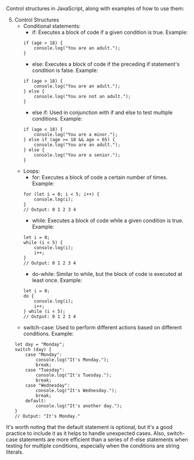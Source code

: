 <div class="markdown prose w-full break-words dark:prose-invert light"><p>Control structures in JavaScript, along with examples of how to use them:</p><ol start="5"><li>Control Structures<ul><li>Conditional statements:<ul><li>if: Executes a block of code if a given condition is true. Example:</li></ul><pre><div class="bg-black mb-4 rounded-md"><div class="p-4 overflow-y-auto"><code class="!whitespace-pre-wrap hljs language-javascript"><span class="hljs-keyword">if</span> (age &gt; <span class="hljs-number">18</span>) {
    <span class="hljs-variable language_">console</span>.<span class="hljs-title function_">log</span>(<span class="hljs-string">"You are an adult."</span>);
}
</code></div></div></pre><ul><li>else: Executes a block of code if the preceding if statement's condition is false. Example:</li></ul><pre><div class="bg-black mb-4 rounded-md"><div class="p-4 overflow-y-auto"><code class="!whitespace-pre-wrap hljs language-javascript"><span class="hljs-keyword">if</span> (age &gt; <span class="hljs-number">18</span>) {
    <span class="hljs-variable language_">console</span>.<span class="hljs-title function_">log</span>(<span class="hljs-string">"You are an adult."</span>);
} <span class="hljs-keyword">else</span> {
    <span class="hljs-variable language_">console</span>.<span class="hljs-title function_">log</span>(<span class="hljs-string">"You are not an adult."</span>);
}
</code></div></div></pre><ul><li>else if: Used in conjunction with if and else to test multiple conditions. Example:</li></ul><pre><div class="bg-black mb-4 rounded-md"><div class="p-4 overflow-y-auto"><code class="!whitespace-pre-wrap hljs language-javascript"><span class="hljs-keyword">if</span> (age &lt; <span class="hljs-number">18</span>) {
    <span class="hljs-variable language_">console</span>.<span class="hljs-title function_">log</span>(<span class="hljs-string">"You are a minor."</span>);
} <span class="hljs-keyword">else</span> <span class="hljs-keyword">if</span> (age &gt;= <span class="hljs-number">18</span> &amp;&amp; age &lt; <span class="hljs-number">65</span>) {
    <span class="hljs-variable language_">console</span>.<span class="hljs-title function_">log</span>(<span class="hljs-string">"You are an adult."</span>);
} <span class="hljs-keyword">else</span> {
    <span class="hljs-variable language_">console</span>.<span class="hljs-title function_">log</span>(<span class="hljs-string">"You are a senior."</span>);
}
</code></div></div></pre></li><li>Loops:<ul><li>for: Executes a block of code a certain number of times. Example:</li></ul><pre><div class="bg-black mb-4 rounded-md"><div class="p-4 overflow-y-auto"><code class="!whitespace-pre-wrap hljs language-css">for (let <span class="hljs-selector-tag">i</span> = <span class="hljs-number">0</span>; <span class="hljs-selector-tag">i</span> &lt; <span class="hljs-number">5</span>; <span class="hljs-selector-tag">i</span>++) {
    console<span class="hljs-selector-class">.log</span>(<span class="hljs-selector-tag">i</span>);
}
// Output: <span class="hljs-number">0</span> <span class="hljs-number">1</span> <span class="hljs-number">2</span> <span class="hljs-number">3</span> <span class="hljs-number">4</span>
</code></div></div></pre><ul><li>while: Executes a block of code while a given condition is true. Example:</li></ul><pre><div class="bg-black mb-4 rounded-md"><div class="p-4 overflow-y-auto"><code class="!whitespace-pre-wrap hljs language-javascript"><span class="hljs-keyword">let</span> i = <span class="hljs-number">0</span>;
<span class="hljs-keyword">while</span> (i &lt; <span class="hljs-number">5</span>) {
    <span class="hljs-variable language_">console</span>.<span class="hljs-title function_">log</span>(i);
    i++;
}
<span class="hljs-comment">// Output: 0 1 2 3 4</span>
</code></div></div></pre><ul><li>do-while: Similar to while, but the block of code is executed at least once. Example:</li></ul><pre><div class="bg-black mb-4 rounded-md"><div class="p-4 overflow-y-auto"><code class="!whitespace-pre-wrap hljs language-javascript"><span class="hljs-keyword">let</span> i = <span class="hljs-number">0</span>;
<span class="hljs-keyword">do</span> {
    <span class="hljs-variable language_">console</span>.<span class="hljs-title function_">log</span>(i);
    i++;
} <span class="hljs-keyword">while</span> (i &lt; <span class="hljs-number">5</span>);
<span class="hljs-comment">// Output: 0 1 2 3 4</span>
</code></div></div></pre></li><li>switch-case: Used to perform different actions based on different conditions. Example:</li></ul><pre><div class="bg-black mb-4 rounded-md"><div class="p-4 overflow-y-auto"><code class="!whitespace-pre-wrap hljs language-javascript"><span class="hljs-keyword">let</span> day = <span class="hljs-string">"Monday"</span>;
<span class="hljs-keyword">switch</span> (day) {
    <span class="hljs-keyword">case</span> <span class="hljs-string">"Monday"</span>:
        <span class="hljs-variable language_">console</span>.<span class="hljs-title function_">log</span>(<span class="hljs-string">"It's Monday."</span>);
        <span class="hljs-keyword">break</span>;
    <span class="hljs-keyword">case</span> <span class="hljs-string">"Tuesday"</span>:
        <span class="hljs-variable language_">console</span>.<span class="hljs-title function_">log</span>(<span class="hljs-string">"It's Tuesday."</span>);
        <span class="hljs-keyword">break</span>;
    <span class="hljs-keyword">case</span> <span class="hljs-string">"Wednesday"</span>:
        <span class="hljs-variable language_">console</span>.<span class="hljs-title function_">log</span>(<span class="hljs-string">"It's Wednesday."</span>);
        <span class="hljs-keyword">break</span>;
    <span class="hljs-attr">default</span>:
        <span class="hljs-variable language_">console</span>.<span class="hljs-title function_">log</span>(<span class="hljs-string">"It's another day."</span>);
}
<span class="hljs-comment">// Output: "It's Monday."</span>
</code></div></div></pre></li></ol><p>It's worth noting that the default statement is optional, but it's a good practice to include it as it helps to handle unexpected cases.
Also, switch-case statements are more efficient than a series of if-else statements when testing for multiple conditions, especially when the conditions are string literals.</p></div>
